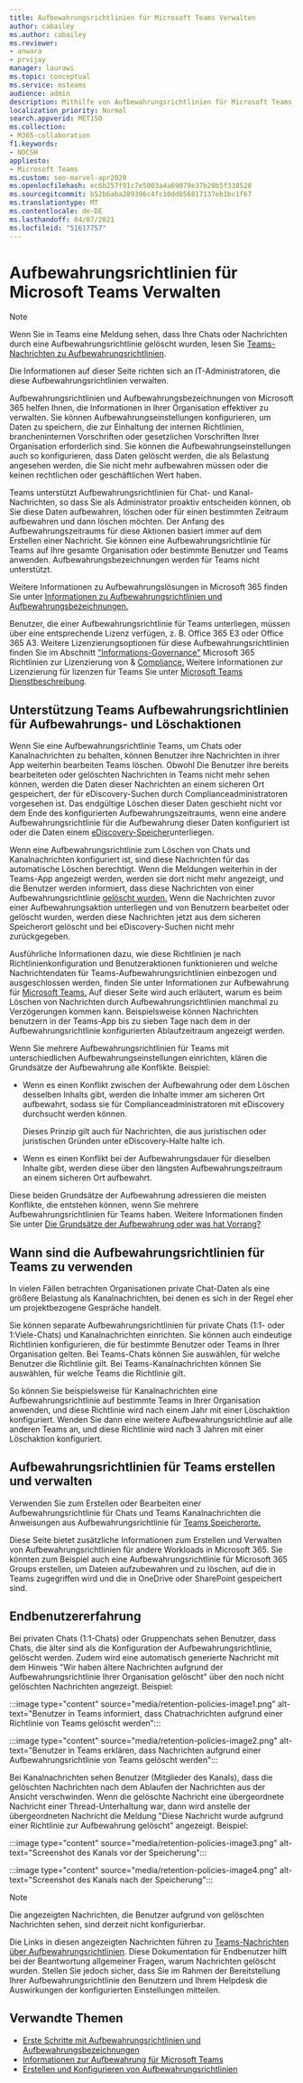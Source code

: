```yaml
---
title: Aufbewahrungsrichtlinien für Microsoft Teams Verwalten
author: cabailey
ms.author: cabailey
ms.reviewer:
- anwara
- prvijay
manager: laurawi
ms.topic: conceptual
ms.service: msteams
audience: admin
description: Mithilfe von Aufbewahrungsrichtlinien für Microsoft Teams Nachrichten, die Ihre Organisation erfüllen muss, um interne Richtlinien, brancheninterne Vorschriften oder gesetzliche Vorschriften einzuhalten, und zum Löschen von Nachrichten, die als Haftungsausschluss betrachtet werden oder keinen juristischen geschäftlichen Wert haben.
localization_priority: Normal
search.appverid: MET150
ms.collection:
- M365-collaboration
f1.keywords:
- NOCSH
appliesto:
- Microsoft Teams
ms.custom: seo-marvel-apr2020
ms.openlocfilehash: ec6b257f91c7e5003a4a69079e37b20b5f338528
ms.sourcegitcommit: b52b6aba289396c4fc10dd856817137eb1bc1f67
ms.translationtype: MT
ms.contentlocale: de-DE
ms.lasthandoff: 04/07/2021
ms.locfileid: "51617757"
---
```

# <a name="manage-retention-policies-for-microsoft-teams"></a>Aufbewahrungsrichtlinien für Microsoft Teams Verwalten

> [!NOTE]
> Wenn Sie in Teams eine Meldung sehen, dass Ihre Chats oder Nachrichten durch eine Aufbewahrungsrichtlinie gelöscht wurden, lesen Sie [Teams-Nachrichten zu Aufbewahrungsrichtlinien](https://support.microsoft.com/office/teams-messages-about-retention-policies-c151fa2f-1558-4cf9-8e51-854e925b483b).
> 
> Die Informationen auf dieser Seite richten sich an IT-Administratoren, die diese Aufbewahrungsrichtlinien verwalten.

Aufbewahrungsrichtlinien und Aufbewahrungsbezeichnungen von Microsoft 365 helfen Ihnen, die Informationen in Ihrer Organisation effektiver zu verwalten. Sie können Aufbewahrungseinstellungen konfigurieren, um Daten zu speichern, die zur Einhaltung der internen Richtlinien, brancheninternen Vorschriften oder gesetzlichen Vorschriften Ihrer Organisation erforderlich sind. Sie können die Aufbewahrungseinstellungen auch so konfigurieren, dass Daten gelöscht werden, die als Belastung angesehen werden, die Sie nicht mehr aufbewahren müssen oder die keinen rechtlichen oder geschäftlichen Wert haben.

Teams unterstützt Aufbewahrungsrichtlinien für Chat- und Kanal-Nachrichten, so dass Sie als Administrator proaktiv entscheiden können, ob Sie diese Daten aufbewahren, löschen oder für einen bestimmten Zeitraum aufbewahren und dann löschen möchten. Der Anfang des Aufbewahrungszeitraums für diese Aktionen basiert immer auf dem Erstellen einer Nachricht. Sie können eine Aufbewahrungsrichtlinie für Teams auf Ihre gesamte Organisation oder bestimmte Benutzer und Teams anwenden. Aufbewahrungsbezeichnungen werden für Teams nicht unterstützt.

Weitere Informationen zu Aufbewahrungslösungen in Microsoft 365 finden Sie unter [Informationen zu Aufbewahrungsrichtlinien und Aufbewahrungsbezeichnungen.](/microsoft-365/compliance/retention)

Benutzer, die einer Aufbewahrungsrichtlinie für Teams unterliegen, müssen über eine entsprechende Lizenz verfügen, z. B. Office 365 E3 oder Office 365 A3. Weitere Lizenzierungsoptionen für diese Aufbewahrungsrichtlinien finden Sie im Abschnitt ["Informations-Governance"](/office365/servicedescriptions/microsoft-365-service-descriptions/microsoft-365-tenantlevel-services-licensing-guidance/microsoft-365-security-compliance-licensing-guidance#information-governance) Microsoft 365 Richtlinien zur Lizenzierung von & [Compliance.](/office365/servicedescriptions/microsoft-365-service-descriptions/microsoft-365-tenantlevel-services-licensing-guidance/microsoft-365-security-compliance-licensing-guidance#information-governance) Weitere Informationen zur Lizenzierung für lizenzen für Teams Sie unter [Microsoft Teams Dienstbeschreibung](/office365/servicedescriptions/teams-service-description).

## <a name="how-teams-retention-policies-support-retain-and-delete-actions"></a>Unterstützung Teams Aufbewahrungsrichtlinien für Aufbewahrungs- und Löschaktionen

Wenn Sie eine Aufbewahrungsrichtlinie Teams, um Chats oder Kanalnachrichten zu behalten, können Benutzer ihre Nachrichten in ihrer App weiterhin bearbeiten Teams löschen. Obwohl Die Benutzer ihre bereits bearbeiteten oder gelöschten Nachrichten in Teams nicht mehr sehen können, werden die Daten dieser Nachrichten an einem sicheren Ort gespeichert, der für eDiscovery-Suchen durch Complianceadministratoren vorgesehen ist. Das endgültige Löschen dieser Daten geschieht nicht vor dem Ende des konfigurierten Aufbewahrungszeitraums, wenn eine andere Aufbewahrungsrichtlinie für die Aufbewahrung dieser Daten konfiguriert ist oder die Daten einem [eDiscovery-Speicher](/microsoft-365/compliance/retention#when-to-use-retention-policies-and-retention-labels-or-ediscovery-holds)unterliegen.

Wenn eine Aufbewahrungsrichtlinie zum Löschen von Chats und Kanalnachrichten konfiguriert ist, sind diese Nachrichten für das automatische Löschen berechtigt. Wenn die Meldungen weiterhin in der Teams-App angezeigt werden, werden sie dort nicht mehr angezeigt, und die Benutzer werden informiert, dass diese Nachrichten von einer Aufbewahrungsrichtlinie [gelöscht wurden.](#end-user-experience) Wenn die Nachrichten zuvor einer Aufbewahrungsaktion unterliegen und von Benutzern bearbeitet oder gelöscht wurden, werden diese Nachrichten jetzt aus dem sicheren Speicherort gelöscht und bei eDiscovery-Suchen nicht mehr zurückgegeben.

Ausführliche Informationen dazu, wie diese Richtlinien je nach Richtlinienkonfiguration und Benutzeraktionen funktionieren und welche Nachrichtendaten für Teams-Aufbewahrungsrichtlinien einbezogen und ausgeschlossen werden, finden Sie unter Informationen zur Aufbewahrung für [Microsoft Teams.](/microsoft-365/compliance/retention-policies-teams) Auf dieser Seite wird auch erläutert, warum es beim Löschen von Nachrichten durch Aufbewahrungsrichtlinien manchmal zu Verzögerungen kommen kann. Beispielsweise können Nachrichten benutzern in der Teams-App bis zu sieben Tage nach dem in der Aufbewahrungsrichtlinie konfigurierten Ablaufzeitraum angezeigt werden.

Wenn Sie mehrere Aufbewahrungsrichtlinien für Teams mit unterschiedlichen Aufbewahrungseinstellungen einrichten, klären die Grundsätze der Aufbewahrung alle Konflikte. Beispiel:

- Wenn es einen Konflikt zwischen der Aufbewahrung oder dem Löschen desselben Inhalts gibt, werden die Inhalte immer am sicheren Ort aufbewahrt, sodass sie für Complianceadministratoren mit eDiscovery durchsucht werden können.
    
    Dieses Prinzip gilt auch für Nachrichten, die aus juristischen oder juristischen Gründen unter eDiscovery-Halte halte ich.

- Wenn es einen Konflikt bei der Aufbewahrungsdauer für dieselben Inhalte gibt, werden diese über den längsten Aufbewahrungszeitraum an einem sicheren Ort aufbewahrt.

Diese beiden Grundsätze der Aufbewahrung adressieren die meisten Konflikte, die entstehen können, wenn Sie mehrere Aufbewahrungsrichtlinien für Teams haben. Weitere Informationen finden Sie unter [Die Grundsätze der Aufbewahrung oder was hat Vorrang?](/microsoft-365/compliance/retention#the-principles-of-retention-or-what-takes-precedence)

## <a name="when-to-use-retention-policies-for-teams"></a>Wann sind die Aufbewahrungsrichtlinien für Teams zu verwenden

In vielen Fällen betrachten Organisationen private Chat-Daten als eine größere Belastung als Kanalnachrichten, bei denen es sich in der Regel eher um projektbezogene Gespräche handelt.

Sie können separate Aufbewahrungsrichtlinien für private Chats (1:1- oder 1:Viele-Chats) und Kanalnachrichten einrichten. Sie können auch eindeutige Richtlinien konfigurieren, die für bestimmte Benutzer oder Teams in Ihrer Organisation gelten. Bei Teams-Chats können Sie auswählen, für welche Benutzer die Richtlinie gilt. Bei Teams-Kanalnachrichten können Sie auswählen, für welche Teams die Richtlinie gilt.

So können Sie beispielsweise für Kanalnachrichten eine Aufbewahrungsrichtlinie auf bestimmte Teams in Ihrer Organisation anwenden, und diese Richtlinie wird nach einem Jahr mit einer Löschaktion konfiguriert. Wenden Sie dann eine weitere Aufbewahrungsrichtlinie auf alle anderen Teams an, und diese Richtlinie wird nach 3 Jahren mit einer Löschaktion konfiguriert.

## <a name="create-and-manage-retention-policies-for-teams"></a>Aufbewahrungsrichtlinien für Teams erstellen und verwalten

Verwenden Sie zum Erstellen oder Bearbeiten einer Aufbewahrungsrichtlinie für Chats und Teams Kanalnachrichten die Anweisungen aus Aufbewahrungsrichtlinie für [Teams Speicherorte.](/microsoft-365/compliance/create-retention-policies#retention-policy-for-teams-locations)

Diese Seite bietet zusätzliche Informationen zum Erstellen und Verwalten von Aufbewahrungsrichtlinien für andere Workloads in Microsoft 365. Sie könnten zum Beispiel auch eine Aufbewahrungsrichtlinie für Microsoft 365 Groups erstellen, um Dateien aufzubewahren und zu löschen, auf die in Teams zugegriffen wird und die in OneDrive oder SharePoint gespeichert sind.  

## <a name="end-user-experience"></a>Endbenutzererfahrung

Bei privaten Chats (1:1-Chats) oder Gruppenchats sehen Benutzer, dass Chats, die älter sind als die Konfiguration der Aufbewahrungsrichtlinie, gelöscht werden. Zudem wird eine automatisch generierte Nachricht mit dem Hinweis "Wir haben ältere Nachrichten aufgrund der Aufbewahrungsrichtlinie Ihrer Organisation gelöscht" über den noch nicht gelöschten Nachrichten angezeigt. Beispiel:

:::image type="content" source="media/retention-policies-image1.png" alt-text="Benutzer in Teams informiert, dass Chatnachrichten aufgrund einer Richtlinie von Teams gelöscht werden":::


:::image type="content" source="media/retention-policies-image2.png" alt-text="Benutzer in Teams erklären, dass Nachrichten aufgrund einer Aufbewahrungsrichtlinie von Teams gelöscht werden":::

Bei Kanalnachrichten sehen Benutzer (Mitglieder des Kanals), dass die gelöschten Nachrichten nach dem Ablaufen der Nachrichten aus der Ansicht verschwinden. Wenn die gelöschte Nachricht eine übergeordnete Nachricht einer Thread-Unterhaltung war, dann wird anstelle der übergeordneten Nachricht die Meldung "Diese Nachricht wurde aufgrund einer Richtlinie zur Aufbewahrung gelöscht" angezeigt. Beispiel:

:::image type="content" source="media/retention-policies-image3.png" alt-text="Screenshot des Kanals vor der Speicherung":::

:::image type="content" source="media/retention-policies-image4.png" alt-text="Screenshot des Kanals nach der Speicherung":::

> [!NOTE]
> Die angezeigten Nachrichten, die Benutzer aufgrund von gelöschten Nachrichten sehen, sind derzeit nicht konfigurierbar.

Die Links in diesen angezeigten Nachrichten führen zu [Teams-Nachrichten über Aufbewahrungsrichtlinien](https://support.microsoft.com/en-us/office/teams-messages-about-retention-policies-c151fa2f-1558-4cf9-8e51-854e925b483b). Diese Dokumentation für Endbenutzer hilft bei der Beantwortung allgemeiner Fragen, warum Nachrichten gelöscht wurden. Stellen Sie jedoch sicher, dass Sie im Rahmen der Bereitstellung Ihrer Aufbewahrungsrichtlinie den Benutzern und Ihrem Helpdesk die Auswirkungen der konfigurierten Einstellungen mitteilen.

## <a name="related-topics"></a>Verwandte Themen

- [Erste Schritte mit Aufbewahrungsrichtlinien und Aufbewahrungsbezeichnungen](/microsoft-365/compliance/get-started-with-retention)
- [Informationen zur Aufbewahrung für Microsoft Teams](/microsoft-365/compliance/retention-policies-teams)
- [Erstellen und Konfigurieren von Aufbewahrungsrichtlinien](/microsoft-365/compliance/create-retention-policies)
